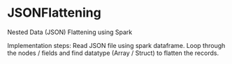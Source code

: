 # JSONFlattening
Nested Data (JSON) Flattening using Spark

Implementation steps:
Read JSON file using spark dataframe.
Loop through the nodes / fields and find datatype (Array / Struct) to flatten the records.
